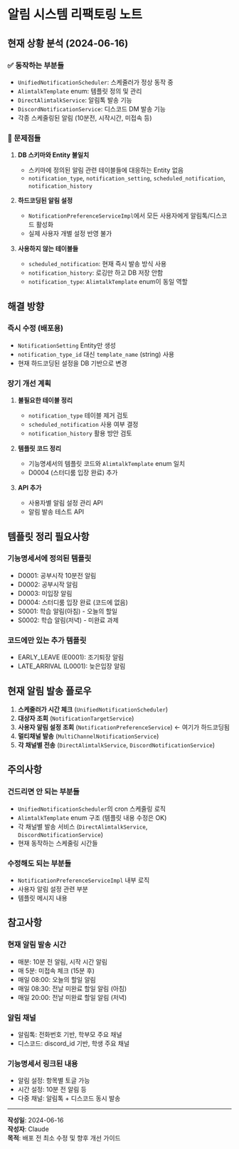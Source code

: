 # 알림 시스템 리팩토링 노트

## 현재 상황 분석 (2024-06-16)

### ✅ 동작하는 부분들
- `UnifiedNotificationScheduler`: 스케줄러가 정상 동작 중
- `AlimtalkTemplate` enum: 템플릿 정의 및 관리
- `DirectAlimtalkService`: 알림톡 발송 기능
- `DiscordNotificationService`: 디스코드 DM 발송 기능
- 각종 스케줄링된 알림 (10분전, 시작시간, 미접속 등)

### 🚨 문제점들
1. **DB 스키마와 Entity 불일치**
   - 스키마에 정의된 알림 관련 테이블들에 대응하는 Entity 없음
   - `notification_type`, `notification_setting`, `scheduled_notification`, `notification_history`

2. **하드코딩된 알림 설정**
   - `NotificationPreferenceServiceImpl`에서 모든 사용자에게 알림톡/디스코드 활성화
   - 실제 사용자 개별 설정 반영 불가

3. **사용하지 않는 테이블들**
   - `scheduled_notification`: 현재 즉시 발송 방식 사용
   - `notification_history`: 로깅만 하고 DB 저장 안함
   - `notification_type`: `AlimtalkTemplate` enum이 동일 역할

## 해결 방향

### 즉시 수정 (배포용)
- `NotificationSetting` Entity만 생성
- `notification_type_id` 대신 `template_name` (string) 사용
- 현재 하드코딩된 설정을 DB 기반으로 변경

### 장기 개선 계획
1. **불필요한 테이블 정리**
   - `notification_type` 테이블 제거 검토
   - `scheduled_notification` 사용 여부 결정
   - `notification_history` 활용 방안 검토

2. **템플릿 코드 정리**
   - 기능명세서의 템플릿 코드와 `AlimtalkTemplate` enum 일치
   - D0004 (스터디룸 입장 완료) 추가

3. **API 추가**
   - 사용자별 알림 설정 관리 API
   - 알림 발송 테스트 API

## 템플릿 정리 필요사항

### 기능명세서에 정의된 템플릿
- D0001: 공부시작 10분전 알림
- D0002: 공부시작 알림  
- D0003: 미입장 알림
- D0004: 스터디룸 입장 완료 (코드에 없음)
- S0001: 학습 알림(아침) - 오늘의 할일
- S0002: 학습 알림(저녁) - 미완료 과제

### 코드에만 있는 추가 템플릿
- EARLY_LEAVE (E0001): 조기퇴장 알림
- LATE_ARRIVAL (L0001): 늦은입장 알림

## 현재 알림 발송 플로우

1. **스케줄러가 시간 체크** (`UnifiedNotificationScheduler`)
2. **대상자 조회** (`NotificationTargetService`)
3. **사용자 알림 설정 조회** (`NotificationPreferenceService`) ← 여기가 하드코딩됨
4. **멀티채널 발송** (`MultiChannelNotificationService`)
5. **각 채널별 전송** (`DirectAlimtalkService`, `DiscordNotificationService`)

## 주의사항

### 건드리면 안 되는 부분들
- `UnifiedNotificationScheduler`의 cron 스케줄링 로직
- `AlimtalkTemplate` enum 구조 (템플릿 내용 수정은 OK)
- 각 채널별 발송 서비스 (`DirectAlimtalkService`, `DiscordNotificationService`)
- 현재 동작하는 스케줄링 시간들

### 수정해도 되는 부분들
- `NotificationPreferenceServiceImpl` 내부 로직
- 사용자 알림 설정 관련 부분
- 템플릿 메시지 내용

## 참고사항

### 현재 알림 발송 시간
- 매분: 10분 전 알림, 시작 시간 알림
- 매 5분: 미접속 체크 (15분 후)
- 매일 08:00: 오늘의 할일 알림
- 매일 08:30: 전날 미완료 할일 알림 (아침)
- 매일 20:00: 전날 미완료 할일 알림 (저녁)

### 알림 채널
- 알림톡: 전화번호 기반, 학부모 주요 채널
- 디스코드: discord_id 기반, 학생 주요 채널

### 기능명세서 링크된 내용
- 알림 설정: 항목별 토글 가능
- 시간 설정: 10분 전 알림 등
- 다중 채널: 알림톡 + 디스코드 동시 발송

---

**작성일**: 2024-06-16  
**작성자**: Claude  
**목적**: 배포 전 최소 수정 및 향후 개선 가이드
